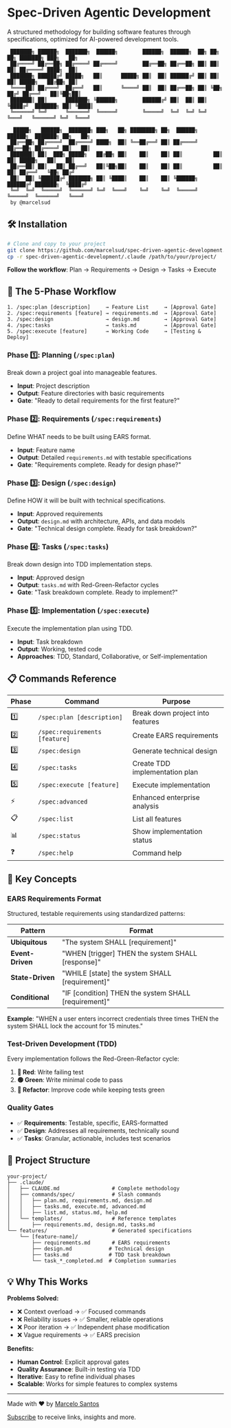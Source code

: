 # Spec-Driven Agentic Development

A structured methodology for building software features through specifications, optimized for AI-powered development tools.

```
 ███████╗ ██████╗  ███████╗  ██████╗        ██████╗  ██████╗  ██╗ ██╗   ██╗ ███████╗ ███╗   ██╗
 ██╔════╝ ██╔══██╗ ██╔════╝ ██╔════╝        ██╔══██╗ ██╔══██╗ ██║ ██║   ██║ ██╔════╝ ████╗  ██║
 ███████╗ ██████╔╝ █████╗   ██║      █████╗ ██║  ██║ ██████╔╝ ██║ ██║   ██║ █████╗   ██╔██╗ ██║
 ╚════██║ ██╔═══╝  ██╔══╝   ██║      ╚════╝ ██║  ██║ ██╔══██╗ ██║ ╚██╗ ██╔╝ ██╔══╝   ██║╚██╗██║
 ███████║ ██║      ███████╗ ╚██████╗        ██████╔╝ ██║  ██║ ██║  ╚████╔╝  ███████╗ ██║ ╚████║
 ╚══════╝ ╚═╝      ╚══════╝  ╚═════╝        ╚═════╝  ╚═╝  ╚═╝ ╚═╝   ╚═══╝   ╚══════╝ ╚═╝  ╚═══╝

  █████╗   ██████╗  ███████╗ ███╗   ██╗ ████████╗ ██╗  ██████╗     ██████╗  ███████╗ ██╗   ██╗
 ██╔══██╗ ██╔════╝  ██╔════╝ ████╗  ██║ ╚══██╔══╝ ██║ ██╔════╝     ██╔══██╗ ██╔════╝ ██║   ██║
 ███████║ ██║  ███╗ █████╗   ██╔██╗ ██║    ██║    ██║ ██║          ██║  ██║ █████╗   ██║   ██║
 ██╔══██║ ██║   ██║ ██╔══╝   ██║╚██╗██║    ██║    ██║ ██║          ██║  ██║ ██╔══╝   ╚██╗ ██╔╝
 ██║  ██║ ╚██████╔╝ ███████╗ ██║ ╚████║    ██║    ██║ ╚██████╗     ██████╔╝ ███████╗  ╚████╔╝
 ╚═╝  ╚═╝  ╚═════╝  ╚══════╝ ╚═╝  ╚═══╝    ╚═╝    ╚═╝  ╚═════╝     ╚═════╝  ╚══════╝   ╚═══╝
 by @marcelsud
``` 
## 🛠️ Installation

```bash
# Clone and copy to your project
git clone https://github.com/marcelsud/spec-driven-agentic-development.git
cp -r spec-driven-agentic-development/.claude /path/to/your/project/
```

**Follow the workflow**: Plan → Requirements → Design → Tasks → Execute

## 🎯 The 5-Phase Workflow

```
1. /spec:plan [description]     → Feature List     → [Approval Gate]
2. /spec:requirements [feature] → requirements.md  → [Approval Gate]
3. /spec:design                 → design.md        → [Approval Gate]
4. /spec:tasks                  → tasks.md         → [Approval Gate]
5. /spec:execute [feature]      → Working Code     → [Testing & Deploy]
```

### Phase 1️⃣: Planning (`/spec:plan`)
Break down a project goal into manageable features.
- **Input**: Project description
- **Output**: Feature directories with basic requirements
- **Gate**: "Ready to detail requirements for the first feature?"

### Phase 2️⃣: Requirements (`/spec:requirements`)
Define WHAT needs to be built using EARS format.
- **Input**: Feature name
- **Output**: Detailed `requirements.md` with testable specifications
- **Gate**: "Requirements complete. Ready for design phase?"

### Phase 3️⃣: Design (`/spec:design`)
Define HOW it will be built with technical specifications.
- **Input**: Approved requirements
- **Output**: `design.md` with architecture, APIs, and data models
- **Gate**: "Technical design complete. Ready for task breakdown?"

### Phase 4️⃣: Tasks (`/spec:tasks`)
Break down design into TDD implementation steps.
- **Input**: Approved design
- **Output**: `tasks.md` with Red-Green-Refactor cycles
- **Gate**: "Task breakdown complete. Ready to implement?"

### Phase 5️⃣: Implementation (`/spec:execute`)
Execute the implementation plan using TDD.
- **Input**: Task breakdown
- **Output**: Working, tested code
- **Approaches**: TDD, Standard, Collaborative, or Self-implementation

## 📋 Commands Reference

| Phase | Command | Purpose |
|-------|---------|---------|
| 1️⃣ | `/spec:plan [description]` | Break down project into features |
| 2️⃣ | `/spec:requirements [feature]` | Create EARS requirements |
| 3️⃣ | `/spec:design` | Generate technical design |
| 4️⃣ | `/spec:tasks` | Create TDD implementation plan |
| 5️⃣ | `/spec:execute [feature]` | Execute implementation |
| ⚡ | `/spec:advanced` | Enhanced enterprise analysis |
| 📋 | `/spec:list` | List all features |
| 📊 | `/spec:status` | Show implementation status |
| ❓ | `/spec:help` | Command help |

## 🔧 Key Concepts

### EARS Requirements Format
Structured, testable requirements using standardized patterns:

| Pattern | Format |
|---------|--------|
| **Ubiquitous** | "The system SHALL [requirement]" |
| **Event-Driven** | "WHEN [trigger] THEN the system SHALL [response]" |
| **State-Driven** | "WHILE [state] the system SHALL [requirement]" |
| **Conditional** | "IF [condition] THEN the system SHALL [requirement]" |

**Example**: "WHEN a user enters incorrect credentials three times THEN the system SHALL lock the account for 15 minutes."

### Test-Driven Development (TDD)
Every implementation follows the Red-Green-Refactor cycle:
1. **🔴 Red**: Write failing test
2. **🟢 Green**: Write minimal code to pass
3. **🔄 Refactor**: Improve code while keeping tests green

### Quality Gates
- ✅ **Requirements**: Testable, specific, EARS-formatted
- ✅ **Design**: Addresses all requirements, technically sound
- ✅ **Tasks**: Granular, actionable, includes test scenarios

## 📁 Project Structure

```
your-project/
├── .claude/
│   ├── CLAUDE.md                 # Complete methodology
│   ├── commands/spec/            # Slash commands
│   │   ├── plan.md, requirements.md, design.md
│   │   ├── tasks.md, execute.md, advanced.md
│   │   ├── list.md, status.md, help.md
│   └── templates/                # Reference templates
│       ├── requirements.md, design.md, tasks.md
└── features/                     # Generated specifications
    └── [feature-name]/
        ├── requirements.md       # EARS requirements
        ├── design.md            # Technical design
        ├── tasks.md             # TDD task breakdown
        └── task_*_completed.md  # Completion summaries
```

## 💡 Why This Works

**Problems Solved:**
- ❌ Context overload → ✅ Focused commands
- ❌ Reliability issues → ✅ Smaller, reliable operations
- ❌ Poor iteration → ✅ Independent phase modification
- ❌ Vague requirements → ✅ EARS precision

**Benefits:**
- **Human Control**: Explicit approval gates
- **Quality Assurance**: Built-in testing via TDD
- **Iterative**: Easy to refine individual phases
- **Scalable**: Works for simple features to complex systems

---

Made with ❤️ by [Marcelo Santos](https://www.linkedin.com/in/marcelsud/)

[Subscribe](https://buttondown.com/marcelsud) to receive links, insights and more. 


